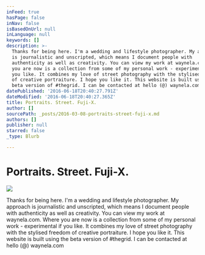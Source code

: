 ```yaml
---
inFeed: true
hasPage: false
inNav: false
isBasedOnUrl: null
inLanguage: null
keywords: []
description: >-
  Thanks for being here. I'm a wedding and lifestyle photographer. My approach
  is journalistic and unscripted, which means I document people with
  authenticity as well as creativity. You can view my work at waynela.com. Where
  you are now is a collection from some of my personal work - experimental if
  you like. It combines my love of street photography with the stylised freedom
  of creative portraiture. I hope you like it. This website is built using the
  beta version of #thegrid. I can be contacted at hello (@) waynela.com
datePublished: '2016-06-18T20:40:27.791Z'
dateModified: '2016-06-18T20:40:27.365Z'
title: Portraits. Street. Fuji-X.
author: []
sourcePath: _posts/2016-03-08-portraits-street-fuji-x.md
authors: []
publisher: null
starred: false
_type: Blurb

---
```

# Portraits. Street. Fuji-X.
![](https://the-grid-user-content.s3-us-west-2.amazonaws.com/5338a261-e6b5-4a7b-b7ea-415d8906fc5e.jpg)

Thanks for being here. I'm a wedding and lifestyle photographer. My approach is journalistic and unscripted, which means I document people with authenticity as well as creativity. You can view my work at waynela.com. Where you are now is a collection from some of my personal work - experimental if you like. It combines my love of street photography with the stylised freedom of creative portraiture. I hope you like it. This website is built using the beta version of \#thegrid. I can be contacted at hello (@) waynela.com